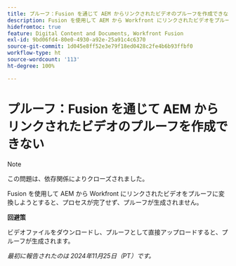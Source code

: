```yaml
---
title: プルーフ：Fusion を通じて AEM からリンクされたビデオのプルーフを作成できない
description: Fusion を使用して AEM から Workfront にリンクされたビデオをプルーフに変換しようとすると、プロセスが完了せず、プルーフが生成されません。
hidefromtoc: true
feature: Digital Content and Documents, Workfront Fusion
exl-id: 9bd06fd4-80e0-4930-a92e-25a91c4c6370
source-git-commit: 1d045e8ff52e3e79f18ed0428c2fe4b6b93ffbf0
workflow-type: ht
source-wordcount: '113'
ht-degree: 100%

---
```


# プルーフ：Fusion を通じて AEM からリンクされたビデオのプルーフを作成できない

>[!NOTE]
>
>この問題は、依存関係によりクローズされました。

Fusion を使用して AEM から Workfront にリンクされたビデオをプルーフに変換しようとすると、プロセスが完了せず、プルーフが生成されません。

**回避策**

ビデオファイルをダウンロードし、プルーフとして直接アップロードすると、プルーフが生成されます。

_最初に報告されたのは 2024年11月25日（PT）です。_
